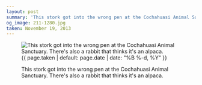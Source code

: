 ```yaml
---
layout: post
summary: 'This stork got into the wrong pen at the Cochahuasi Animal Sanctuary. There&#x27;s also a rabbit that thinks it&#x27;s an alpaca.'
og_image: 211-1280.jpg
taken: November 19, 2013
---
```


<figure class="post">
 <img alt="This stork got into the wrong pen at the Cochahuasi Animal Sanctuary. There's also a rabbit that thinks it's an alpaca." sizes="(min-width: 700px) 50vw, calc(100vw - 2rem)" src="{{ site.assets_url }}/211-640.jpg" srcset="{{ site.assets_url }}/211-1280.jpg 1280w, {{ site.assets_url }}/211-960.jpg 960w, {{ site.assets_url }}/211-640.jpg 640w, {{ site.assets_url }}/211-320.jpg 320w"/>
 <figcaption>
  <time>
   {{ page.taken | default: page.date | date: "%B %-d, %Y" }}
  </time>
  <p>
   This stork got into the wrong pen at the Cochahuasi Animal Sanctuary. There's also a rabbit that thinks it's an alpaca.
  </p>
 </figcaption>
</figure>
